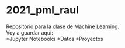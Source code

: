 # 2021_pml_raul
Repositorio para la clase de Machine Learning.  
Voy a guardar aquí:  
*Jupyter Notebooks
*Datos
*Proyectos
